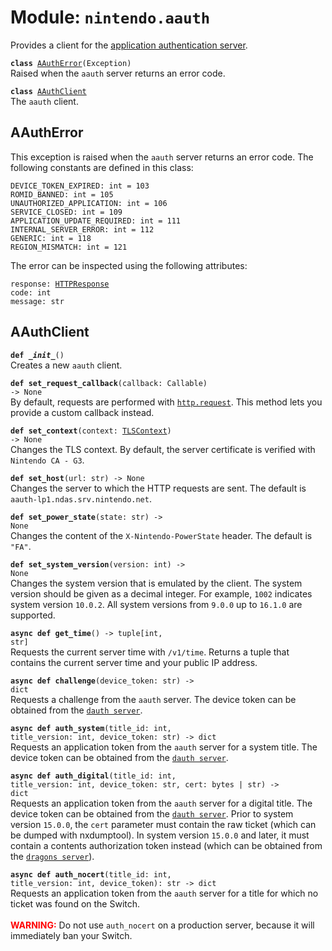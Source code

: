 
# Module: <code>nintendo.aauth</code>
Provides a client for the [application authentication server](https://github.com/kinnay/nintendo/wiki/AAuth-Server).

<code>**class** [AAuthError](#aautherror)(Exception)</code><br>
<span class="docs">Raised when the `aauth` server returns an error code.</span>

<code>**class** [AAuthClient](#aauthclient)</code><br>
<span class="docs">The `aauth` client.</span>

## AAuthError
This exception is raised when the `aauth` server returns an error code. The following constants are defined in this class:

`DEVICE_TOKEN_EXPIRED: int = 103`<br>
`ROMID_BANNED: int = 105`<br>
`UNAUTHORIZED_APPLICATION: int = 106`<br>
`SERVICE_CLOSED: int = 109`<br>
`APPLICATION_UPDATE_REQUIRED: int = 111`<br>
`INTERNAL_SERVER_ERROR: int = 112`<br>
`GENERIC: int = 118`<br>
`REGION_MISMATCH: int = 121`

The error can be inspected using the following attributes:

<code>response: [HTTPResponse](https://anynet.readthedocs.io/en/latest/reference/http/#httpresponse)</code><br>
`code: int`<br>
`message: str`

## AAuthClient
<code>**def _\_init__**()</code><br>
<span class="docs">Creates a new `aauth` client.</span>

<code>**def set_request_callback**(callback: Callable) -> None</code><br>
<span class="docs">By default, requests are performed with [`http.request`](https://anynet.readthedocs.io/en/latest/reference/http). This method lets you provide a custom callback instead.</span>

<code>**def set_context**(context: [TLSContext](https://anynet.readthedocs.io/en/latest/reference/tls/#tlscontext)) -> None</code><br>
<span class="docs">Changes the TLS context. By default, the server certificate is verified with `Nintendo CA - G3`.</span>

<code>**def set_host**(url: str) -> None</code><br>
<span class="docs">Changes the server to which the HTTP requests are sent. The default is `aauth-lp1.ndas.srv.nintendo.net`.

<code>**def set_power_state**(state: str) -> None</code><br>
<span class="docs">Changes the content of the `X-Nintendo-PowerState` header. The default is `"FA"`.

<code>**def set_system_version**(version: int) -> None</code></br>
<span class="docs">Changes the system version that is emulated by the client. The system version should be given as a decimal integer. For example, `1002` indicates system version `10.0.2`. All system versions from `9.0.0` up to `16.1.0` are supported.</span>

<code>**async def get_time**() -> tuple[int, str]</code><br>
<span class="docs">Requests the current server time with `/v1/time`. Returns a tuple that contains the current server time and your public IP address.</span>

<code>**async def challenge**(device_token: str) -> dict</code><br>
<span class="docs">Requests a challenge from the `aauth` server. The device token can be obtained from the [`dauth server`](dauth.md).</span>

<code>**async def auth_system**(title_id: int, title_version: int, device_token: str) -> dict</code><br>
<span class="docs">Requests an application token from the `aauth` server for a system title. The device token can be obtained from the [`dauth server`](dauth.md).</span>

<code>**async def auth_digital**(title_id: int, title_version: int, device_token: str, cert: bytes | str) -> dict</code><br>
<span class="docs">Requests an application token from the `aauth` server for a digital title. The device token can be obtained from the [`dauth server`](dauth.md). Prior to system version `15.0.0`, the `cert` parameter must contain the raw ticket (which can be dumped with nxdumptool). In system version `15.0.0` and later, it must contain a contents authorization token instead (which can be obtained from the [`dragons server`](dragons.md)).</span>

<code>**async def auth_nocert**(title_id: int, title_version: int, device_token): str -> dict</code><br>
<span class="docs">Requests an application token from the `aauth` server for a title for which no ticket was found on the Switch.<br><br><b><span style="color: red">WARNING:</span></b> Do not use `auth_nocert` on a production server, because it will immediately ban your Switch.</span>
